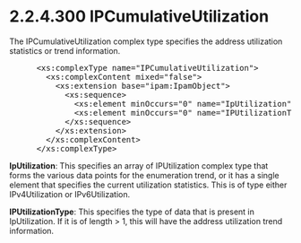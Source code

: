 <html dir="LTR" xmlns:mshelp="http://msdn.microsoft.com/mshelp" xmlns:ddue="http://ddue.schemas.microsoft.com/authoring/2003/5" xmlns:xlink="http://www.w3.org/1999/xlink" xmlns:tool="http://www.microsoft.com/tooltip">
 <body>
 <div id="header">
 <h1 class="heading">2.2.4.300 IPCumulativeUtilization</h1>
 </div>
 <div id="mainSection">
 <div id="mainBody">
 <div id="allHistory" class="saveHistory"></div>
 <div id="sectionSection0" class="section" name="collapseableSection">
 

<p>The IPCumulativeUtilization complex type specifies the
address utilization statistics or trend information. </p>

<dl>
<dd>
<div><pre> &lt;xs:complexType name=&quot;IPCumulativeUtilization&quot;&gt;
   &lt;xs:complexContent mixed=&quot;false&quot;&gt;
     &lt;xs:extension base=&quot;ipam:IpamObject&quot;&gt;
       &lt;xs:sequence&gt;
         &lt;xs:element minOccurs=&quot;0&quot; name=&quot;IpUtilization&quot; nillable=&quot;true&quot; type=&quot;ipam:ArrayOfIPUtilization&quot; /&gt;
         &lt;xs:element minOccurs=&quot;0&quot; name=&quot;IPUtilizationType&quot; type=&quot;ipam:IPUtilizationType&quot; /&gt;
       &lt;/xs:sequence&gt;
     &lt;/xs:extension&gt;
   &lt;/xs:complexContent&gt;
 &lt;/xs:complexType&gt; 
</pre></div>
</dd></dl>

<p><b>IpUtilization</b>: This specifies an array of
IPUtilization complex type that forms the various data points for the
enumeration trend, or it has a single element that specifies the current
utilization statistics. This is of type either IPv4Utilization or
IPv6Utilization.</p>

<p><b>IPUtilizationType</b>: This specifies the type of
data that is present in IpUtilization. If it is of length &gt; 1, this will
have the address utilization trend information.</p>


 </div>
 </div>
 </div>
 </body>
</html>